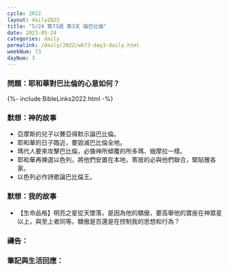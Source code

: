 ```yaml
---
cycle: 2022
layout: daily2022
title: "5/24 第73週 第3天 論巴比倫"
date: 2023-05-24
categories: daily
permalink: /daily/2022/wk73-day3-daily.html
weekNum: 73
dayNum: 3
---
```


### 問題：耶和華對巴比倫的心意如何？
 
{%- include BibleLinks2022.html -%}

### 默想：神的故事
+ 亞摩斯的兒子以賽亞得默示論巴比倫。
+ 耶和華的日子臨近，要毀滅巴比倫全地。
+ 瑪代人要來攻擊巴比倫，必像神所傾覆的所多瑪、蛾摩拉一樣。
+ 耶和華再揀選以色列，將他們安置在本地，寄居的必與他們聯合，緊貼雅各家。
+ 以色列必作詩歌論巴比倫王。

### 默想：我的故事
+ 【生命品格】明亮之星從天墜落，是因為他的驕傲，要高舉他的寶座在神眾星以上，與至上者同等。驕傲是否還是在控制我的思想和行為？

### 禱告：

### 筆記與生活回應：
